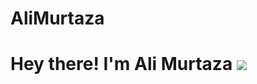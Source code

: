 # AliMurtaza
<h1>Hey there! I'm Ali Murtaza <img src="https://flyclipart.com/waving-hand-sign-emojis--emoji-hunting-and-hands-taco-emoji-png-387556"> </h1>
